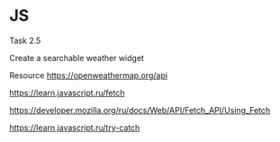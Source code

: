 # JS

Task 2.5

Create a searchable weather widget

Resource
https://openweathermap.org/api

https://learn.javascript.ru/fetch

https://developer.mozilla.org/ru/docs/Web/API/Fetch_API/Using_Fetch

https://learn.javascript.ru/try-catch